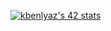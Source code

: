 <a href="https://github.com/oakoudad/badge42"><img src="https://badge.mediaplus.ma/colorfulwaves/kbenlyaz" alt="kbenlyaz's 42 stats" /></a>
